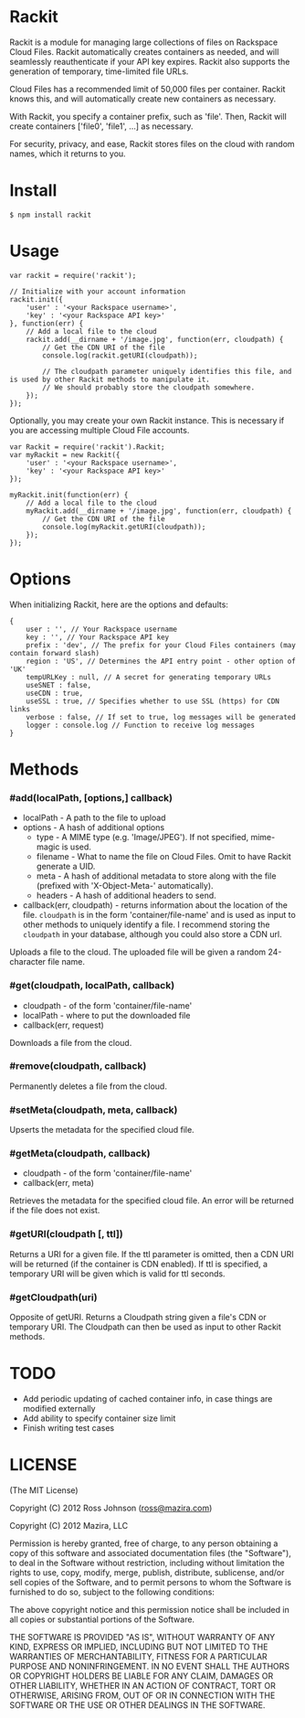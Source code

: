 # Rackit

Rackit is a module for managing large collections of files on Rackspace Cloud Files. Rackit automatically creates containers as needed, and will seamlessly reauthenticate if your API key expires. Rackit also supports the generation of temporary, time-limited file URLs.

Cloud Files has a recommended limit of 50,000 files per container. Rackit knows this, and will automatically create new containers as necessary.

With Rackit, you specify a container prefix, such as 'file'. Then, Rackit will create containers ['file0', 'file1', ...] as necessary.

For security, privacy, and ease, Rackit stores files on the cloud with random names, which it returns to you.

# Install

    $ npm install rackit

# Usage

    var rackit = require('rackit');
    
    // Initialize with your account information
    rackit.init({
        'user' : '<your Rackspace username>',
        'key' : '<your Rackspace API key>'
    }, function(err) {
        // Add a local file to the cloud
        rackit.add(__dirname + '/image.jpg', function(err, cloudpath) {
            // Get the CDN URI of the file
            console.log(rackit.getURI(cloudpath));

            // The cloudpath parameter uniquely identifies this file, and is used by other Rackit methods to manipulate it.
            // We should probably store the cloudpath somewhere.
        });
    });

Optionally, you may create your own Rackit instance. This is necessary if you are accessing multiple Cloud File accounts.

    var Rackit = require('rackit').Rackit;
    var myRackit = new Rackit({
        'user' : '<your Rackspace username>',
        'key' : '<your Rackspace API key>'
    });
    
    myRackit.init(function(err) {
        // Add a local file to the cloud
        myRackit.add(__dirname + '/image.jpg', function(err, cloudpath) {
            // Get the CDN URI of the file
            console.log(myRackit.getURI(cloudpath));
        });
    });
    
# Options

When initializing Rackit, here are the options and defaults:

    {
        user : '', // Your Rackspace username
		key : '', // Your Rackspace API key
		prefix : 'dev', // The prefix for your Cloud Files containers (may contain forward slash)
		region : 'US', // Determines the API entry point - other option of 'UK'
		tempURLKey : null, // A secret for generating temporary URLs
		useSNET : false,
		useCDN : true,
		useSSL : true, // Specifies whether to use SSL (https) for CDN links
		verbose : false, // If set to true, log messages will be generated
		logger : console.log // Function to receive log messages
    }

        
# Methods
### #add(localPath, [options,] callback)
- localPath - A path to the file to upload
- options - A hash of additional options
  - type - A MIME type (e.g. 'Image/JPEG'). If not specified, mime-magic is used.
  - filename - What to name the file on Cloud Files. Omit to have Rackit generate a UID.
  - meta - A hash of additional metadata to store along with the file (prefixed with 'X-Object-Meta-' automatically).
  - headers - A hash of additional headers to send.
- callback(err, cloudpath) - returns information about the location of the file. `cloudpath` is in the form 'container/file-name' and is used as input to other methods to uniquely identify a file. I recommend storing the `cloudpath` in your database, although you could also store a CDN url.

Uploads a file to the cloud. The uploaded file will be given a random 24-character file name.

### #get(cloudpath, localPath, callback)
- cloudpath - of the form 'container/file-name'
- localPath - where to put the downloaded file
- callback(err, request)

Downloads a file from the cloud.

### #remove(cloudpath, callback)

Permanently deletes a file from the cloud.

### #setMeta(cloudpath, meta, callback)

Upserts the metadata for the specified cloud file.

### #getMeta(cloudpath, callback)
- cloudpath - of the form 'container/file-name'
- callback(err, meta)

Retrieves the metadata for the specified cloud file. An error will be returned if the file does not exist.

### #getURI(cloudpath [, ttl])

Returns a URI for a given file. If the ttl parameter is omitted, then a CDN URI will be returned (if the container is CDN enabled). If ttl is specified, a temporary URI will be given which is valid for ttl seconds.

### #getCloudpath(uri)

Opposite of getURI. Returns a Cloudpath string given a file's CDN or temporary URI. The Cloudpath can then be used as input to other Rackit methods.

# TODO

* Add periodic updating of cached container info, in case things are modified externally
* Add ability to specify container size limit
* Finish writing test cases

# LICENSE
(The MIT License)

Copyright (C) 2012 Ross Johnson (ross@mazira.com)

Copyright (C) 2012 Mazira, LLC

Permission is hereby granted, free of charge, to any person obtaining a copy of this software and associated documentation files (the "Software"), to deal in the Software without restriction, including without limitation the rights to use, copy, modify, merge, publish, distribute, sublicense, and/or sell copies of the Software, and to permit persons to whom the Software is furnished to do so, subject to the following conditions:

The above copyright notice and this permission notice shall be included in all copies or substantial portions of the Software.

THE SOFTWARE IS PROVIDED "AS IS", WITHOUT WARRANTY OF ANY KIND, EXPRESS OR IMPLIED, INCLUDING BUT NOT LIMITED TO THE WARRANTIES OF MERCHANTABILITY, FITNESS FOR A PARTICULAR PURPOSE AND NONINFRINGEMENT. IN NO EVENT SHALL THE AUTHORS OR COPYRIGHT HOLDERS BE LIABLE FOR ANY CLAIM, DAMAGES OR OTHER LIABILITY, WHETHER IN AN ACTION OF CONTRACT, TORT OR OTHERWISE, ARISING FROM, OUT OF OR IN CONNECTION WITH THE SOFTWARE OR THE USE OR OTHER DEALINGS IN THE SOFTWARE.